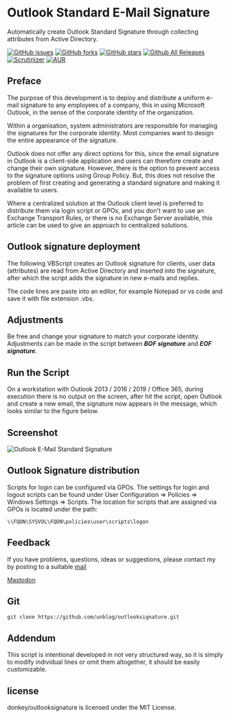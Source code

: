 # Outlook Standard E-Mail Signature

Automatically create Outlook Standard Signature through collecting attributes from Active Directory.

[![GitHub issues](https://img.shields.io/github/issues/donkey/systeminfo.svg)](https://github.com/unblog/outlooksignature/issues)
[![GitHub forks](https://img.shields.io/github/forks/donkey/systeminfo.svg)](https://github.com/unblog/outlooksignature/network)
[![GitHub stars](https://img.shields.io/github/stars/donkey/systeminfo.svg)](https://github.com/unblog/outlooksignature/stargazers)
[![Github All Releases](https://img.shields.io/github/downloads/atom/atom/total.svg)](https://github.com/unblog/outlooksignature)
[![Scrutinizer](https://img.shields.io/scrutinizer/g/filp/whoops.svg)](https://github.com/unblog/outlooksignature)
[![AUR](https://img.shields.io/aur/license/yaourt.svg)](https://github.com/unblog/outlooksignature/blob/master/LICENSE)

## Preface

The purpose of this development is to deploy and distribute a uniform e-mail signature to any employees of a company, this in using Microsoft Outlook, in the sense of the corporate identity of the organization.

Within a organisation, system administrators are responsible for managing the signatures for the corporate identity. Most companies want to design the entire appearance of the signature.

Outlook does not offer any direct options for this, since the email signature in Outlook is a client-side application and users can therefore create and change their own signature. However, there is the option to prevent access to the signature options using Group Policy. But, this does not resolve the problem of first creating and generating a standard signature and making it available to users.

Where a centralized solution at the Outlook client level is preferred to distribute them via login script or GPOs, and you don't want to use an Exchange Transport Rules, or there is no Exchange Server available, this article can be used to give an approach to centralized solutions.

## Outlook signature deployment

The following VBScript creates an Outlook signature for clients, user data (attributes) are read from Active Directory and inserted into the signature, after which the script adds the signature in new e-mails and replies.

The code lines are paste into an editor, for example Notepad or vs code and save it with file extension .vbs.

## Adjustments
Be free and change your signature to match your corporate identity. Adjustments can be made in the script between **_BOF signature_** and **_EOF signature_**.

## Run the Script 
On a workstation with Outlook 2013 / 2016 / 2019 / Office 365, during execution there is no output on the screen, after hit the script, open Outlook and create a new email, the signature now appears in the message, which looks similar to the figure below.

## Screenshot
![Outlook E-Mail Standard Signature](https://think.unblog.ch/wp-content/uploads/2020/06/outlook-signature.png)

## Outlook Signature distribution

Scripts for login can be configured via GPOs. The settings for login and logout scripts can be found under User Configuration => Policies => Windows Settings => Scripts. The location for scripts that are assigned via GPOs is located under the path:
```
\\FQDN\SYSVOL\FQDN\policies\user\scripts\logon
```

## Feedback

If you have problems, questions, ideas or suggestions, please contact my by posting to a suitable [mail](https://think.unblog.ch/stay-in-touch)

<a href="https://swiss.social/@unblog" rel="me">Mastodon</a>

## Git
```
git clone https://github.com/unblog/outlooksignature.git
```
## Addendum

This script is intentional developed in not very structured way, so it is simply to modify individual lines or omit them altogether, it should be easily customizable.

## license

donkey/outlooksignature is licensed under the MIT License.
